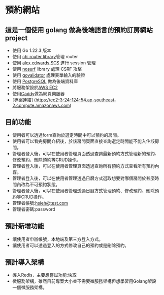 # 預約網站

## 這是一個使用 golang 做為後端語言的預約訂房網站 project

- 使用 Go 1.22.3 版本
- 使用 [chi router library](https://github.com/go-chi/chi)管理 router
- 使用 [alex edwards SCS](https://github.com/alexedwards/scs) 進行 session 管理
- 使用 [nosurf](https://github.com/justinas/nosurf) library 處理 CSRF 攻擊
- 使用 [govalidator](https://github.com/asaskevich/govalidator) 處理表單輸入的驗證
- 使用 [PostgreSQL](https://www.postgresql.org/) 做為後端資料庫
- 將服務架設於[AWS EC2](https://aws.amazon.com/tw/ec2/) 
- 使用[Caddy](https://caddyserver.com/)做為網頁伺服器
- [專案連結] (https://ec2-3-24-124-54.ap-southeast-2.compute.amazonaws.com)


## 目前功能

- 使用者可以透過form查詢於選定時間中可以預約的房間。
- 使用者可以看完房間介紹後，於該房間頁面直接查詢選定時間能不能入住該房間。
- 管理者登入後，可以在使用者管理頁面透過查詢最新預約方式管理新的預約、修改預約、刪除預約等CRUD操作。
- 管理者登入後，可以在使用者管理頁面透過查詢所有預約方式查看所有預約內容。
- 管理者登入後，可以在使用者管理透過日曆方式選取想要對哪個房間於甚麼時間內改為不可預約狀態。
- 管理者登入後，可以在使用者管理透過日曆方式管理預約、修改預約、刪除預約等CRUD操作。
- 管理者帳號:hsieh@test.com
- 管理者密碼:password

## 預計新增功能

- 讓使用者申辦帳號，本地端及第三方登入方式。
- 讓使用者可以透過登入的方式修改自己的預約或是刪除預約。

## 預計導入架構

- 導入Redis，主要想嘗試功能:快取
- 微服務架構，雖然目前專案大小並不需要微服務架構但想學習用Golang架設一個微服務架構。



